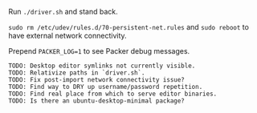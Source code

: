 Run `./driver.sh` and stand back.

`sudo rm /etc/udev/rules.d/70-persistent-net.rules` and `sudo reboot` to have
external network connectivity.

Prepend `PACKER_LOG=1` to see Packer debug messages.


    TODO: Desktop editor symlinks not currently visible.
    TODO: Relativize paths in `driver.sh`.
    TODO: Fix post-import network connectivity issue?
    TODO: Find way to DRY up username/password repetition.
    TODO: Find real place from which to serve editor binaries.
    TODO: Is there an ubuntu-desktop-minimal package?

